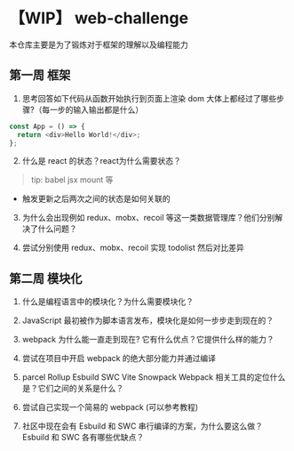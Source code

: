 # 【WIP】 web-challenge

本仓库主要是为了锻炼对于框架的理解以及编程能力

## 第一周 框架

1. 思考回答如下代码从函数开始执行到页面上渲染 dom 大体上都经过了哪些步骤?（每一步的输入输出都是什么）

```ts
const App = () => {
  return <div>Hello World!</div>;
};
```

2. 什么是 react 的状态？react为什么需要状态？

> tip: babel jsx mount 等

- 触发更新之后两次之间的状态是如何关联的

3. 为什么会出现例如 redux、mobx、recoil 等这一类数据管理库？他们分别解决了什么问题？

4. 尝试分别使用 redux、mobx、recoil 实现 todolist 然后对比差异

## 第二周 模块化

1. 什么是编程语言中的模块化？为什么需要模块化？

2. JavaScript 最初被作为脚本语言发布，模块化是如何一步步走到现在的？

3. webpack 为什么能一直走到现在? 它有什么优点？它提供什么样的能力？

4. 尝试在项目中开启 webpack 的绝大部分能力并通过编译

5. parcel Rollup Esbuild SWC Vite Snowpack Webpack 相关工具的定位什么是？它们之间的关系是什么？

6. 尝试自己实现一个简易的 webpack (可以参考教程)

7. 社区中现在会有 Esbuild 和 SWC 串行编译的方案，为什么要这么做？Esbuild 和 SWC 各有哪些优缺点？
